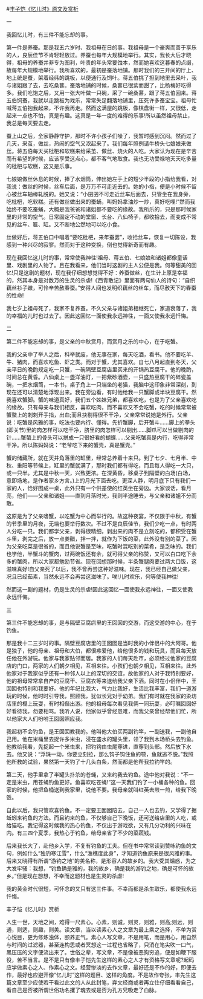 #[丰子恺《忆儿时》原文及赏析](https://www.vrrw.net/wx/9149.html)

一

我回忆儿时，有三件不能忘却的事。

第一件是养蚕。那是我五六岁时、我祖母在日的事。我祖母是一个豪爽而善于享乐的人，良辰佳节不肯轻轻放过。养蚕也每年大规模地举行。其实，我长大后才晓得，祖母的养蚕并非专为图利，叶贵的年头常要蚀本，然而她喜欢这暮春的点缀，故每年大规模地举行。我所喜欢的，最初是蚕落地铺。那时我们的三开间的厅上、地上统是蚕，架着经纬的跳板，以便通行及饲叶。蒋五伯挑了担到地里去采叶，我与诸姐跟了去，去吃桑葚。蚕落地铺的时候，桑葚已很紫而甜了，比杨梅好吃得多。我们吃饱之后，又用一张大叶做一只碗，采了一碗桑葚，跟了蒋五伯回来。蒋五伯饲蚕，我就以走跳板为戏乐，常常失足翻落地铺里，压死许多蚕宝宝。祖母忙喊蒋五伯抱我起来，不许我再走。然而这满屋的跳板，像棋盘街一样，又很低，走起来一点也不怕，真是有趣。这真是一年一度的难得的乐事!所以虽然祖母禁止，我总是每天要去走。

蚕上山之后，全家静静守护，那时不许小孩子们噪了，我暂时感到沉闷。然而过了几天，采茧，做丝，热闹的空气又浓起来了。我们每年照例请牛桥头七娘娘来做丝。蒋五伯每天买枇杷和软糕来给采茧、做丝、烧火的人吃。大家认为现在是辛苦而有希望的时候，应该享受这点心，都不客气地取食。我也无功受禄地天天吃多量的枇杷与软糕，这又是乐事。



七娘娘做丝休息的时候，捧了水烟筒，伸出她左手上的短少半段的小指给我看，对我说：做丝的时候，丝车后面，是万万不可走近去的。她的小指，便是小时候不留心被丝车轴棒轧脱的。她又说：“小囝囝不可走近丝车后面去，只管坐在我身旁，吃枇杷，吃软糕。还有做丝做出来的蚕蛹，叫妈妈拿油炒一炒，真好吃哩!”然而我始终不要吃蚕蛹，大概是我爸爸和诸姐都不要吃的缘故。我所乐的，只是那时候家里的非常的空气。日常固定不动的堂窗、长台、八仙椅子，都收拾去，而变成不常见的丝车、匾、缸。又不断地公然地可以吃小食。

丝做好后，蒋五伯口中唱着“要吃枇杷，来年蚕罢”，收拾丝车，恢复一切陈设，我感到一种兴尽的寂寥。然而对于这种变换，倒也觉得新奇而有趣。

现在我回忆这儿时的事，常常使我神往!祖母、蒋五伯、七娘娘和诸姐都像童话里、戏剧里的人物了。且在我看来，他们当时这剧的主人公便是我。何等甜美的回忆!只是这剧的题材，现在我仔细想想觉得不好：养蚕做丝，在生计上原是幸福的，然其本身是对数万的生灵的杀虐!《西青散记》里面有两句仙人的诗句：“自织藕丝衫子嫩，可怜辛苦赦春蚕。”安得人间也发明织藕丝的丝车，而尽赦天下的春蚕的性命!

我七岁上祖母死了，我家不复养蚕。不久父亲与诸姐弟相继死亡，家道衰落了，我的幸福的儿时也过去了。因此这回忆一面使我永远神往，一面又使我永远忏悔。

二

第二件不能忘却的事，是父亲的中秋赏月，而赏月之乐的中心，在于吃蟹。

我的父亲中了举人之后，科举就废，他无事在家，每天吃酒，看书。他不要吃羊、牛、猪肉，而喜欢吃鱼、虾之类。而对于蟹，尤其喜欢。自七八月起直到冬天，父亲平日的晚酌规定吃一只蟹，一碗隔壁豆腐店里买来的开锅热豆腐干。他的晚酌，时间总在黄昏。八仙桌上一盏洋油灯，一把紫砂酒壶，一只盛热豆腐干的碎瓷盖碗，一把水烟筒，一本书，桌子角上一只端坐的老猫，我脑中这印象非常深刻，到现在还可以清楚地浮现出来。我在旁边看，有时他给我一只蟹脚或半块豆腐干。然我喜欢蟹脚。蟹的味道真好，我们五个姊妹兄弟，都喜欢吃，也是为了父亲喜欢吃的缘故。只有母亲与我们相反，喜欢吃肉，而不喜欢又不会吃蟹，吃的时候常常被蟹螯上的刺刺开手指，出血;而且抉剔得很不干净，父亲常常说她是外行。父亲说：吃蟹是风雅的事，吃法也要内行、懂得。先折蟹脚，后开蟹斗……脚上的拳头(即关节)里的肉怎样可以吃干净，脐里的肉怎样可以剔出……脚爪可以当做剔肉的针……蟹螯上的骨头可以拼成一只很好看的蝴蝶……父亲吃蟹真是内行，吃得非常干净。所以陈妈妈说：“老爷吃下来的蟹壳，真是蟹壳。”

蟹的储藏所，就在天井角落里的缸里，经常总养着十来只。到了七夕、七月半、中秋、重阳等节候上，缸里的蟹就满了，那时我们都有得吃，而且每人得吃一大只，或一只半。尤其是中秋一天，兴致更浓。在深黄昏，移桌子到隔壁的白场(白场，意即场地，是作者家乡方言。)上的月光下面去吃。更深人静，明月底下只有我们一家的人，恰好围成一桌，此外只有一个供差使的红英坐在旁边。大家谈话，看月亮，他们——父亲和诸姐——直到月落时光，我则半途睡去，与父亲和诸姐不分而散。

这原是为了父亲嗜蟹，以吃蟹为中心而举行的。故这种夜宴，不仅限于中秋，有蟹的节季里的月夜，无端也要举行数次。不过不是良辰佳节，我们少吃一点，有时两人分吃一只。我们都学父亲，剥得很精细，剥出来的肉不是立刻吃的，都积受在蟹斗里，剥完之后，放一点姜醋，拌一拌，就作为下饭的菜，此外没有别的菜了。因为父亲吃菜是很省的，而且他说蟹是至味，吃蟹时混吃别的菜肴，是乏味的。我们也学他，半蟹斗的蟹肉，过两碗饭还有余，就可得父亲的称赞，又可以白口吃下余多的蟹肉，所以大家都勉励节省。现在回想那时候，半条蟹腿肉要过两大口饭，这滋味真好!自父亲死了以后，我不曾再尝这种好滋味。现在，我已经自己做父亲，况且已经茹素，当然永远不会再尝这滋味了。唉!儿时欢乐，何等使我神往!

然而这一剧的题材，仍是生灵的杀虐!因此这回忆一面使我永远神往，一面又使我永远忏悔。

三

第三件不能忘却的事，是与隔壁豆腐店里的王囡囡的交游，而这交游的中心，在于钓鱼。

那是我十二三岁时的事。隔壁豆腐店里的王囡囡是当时我的小伴侣中的大阿哥。他是独子，他的母亲、祖母和大伯，都很疼爱他，给他很多的钱和玩具，而且每天放任他在外游玩。他家与我家贴邻而居。我家的人们每天赴市，必须经过他家的豆腐店的门口，两家的人们朝夕相见，互相来往。小孩们也朝夕相见，互相来往。此外他家对于我家似乎还有一种邻人以上的深切的交谊，故他家的人对于我特别要好，他的祖母常常拿自产的豆腐干、豆腐衣等来送给我父亲下酒。同时在小侣伴中，王囡囡也特别和我要好。他的年纪比我大，气力比我好，生活比我丰富，我们一道游玩的时候，他时时引导我，照顾我，犹似长兄对于幼弟。我们有时就在我家的染坊店里的榻上玩耍，有时相偕出游。他的祖母每次看见我俩一同玩耍，必叮嘱囡囡好好看待我，勿要相骂。我听人说，他家似乎曾经患难，而我父亲曾经帮他们忙，所以他家大人们吩咐王囡囡照应我。

我起初不会钓鱼，是王囡囡教我的。他叫他大伯买两副钓竿，一副送我，一副他自己用。他在米桶里去捉许多米虫，浸在盛水的罐头里，领了我到木场桥头去钓鱼。他教给我看，先捉起一个米虫来，把钓钩由虫尾穿进，直穿到头部。然后放下水去。他又说：“浮珠一动，你要立刻拉，那么钩子钩住鱼的颚，鱼就逃不脱。”我照他所教的试验，果然第一天钓了十几头白条，然而都是他帮我拉钓竿的。

第二天，他手里拿了半罐头扑杀的苍蝇，又来约我去钓鱼。途中他对我说：“不一定是米虫，用苍蝇钓鱼更好。鱼喜欢吃苍蝇!”这一天我们钓了一小桶各种的鱼。回家的时候，他把鱼桶送到我家里，说他不要。我母亲就叫红英去煎一煎，给我下晚饭。

自此以后，我只管欢喜钓鱼。不一定要王囡囡陪去，自己一人也去钓，又学得了掘蚯蚓来钓鱼的方法。而且钓来的鱼，不仅够自己下晚饭，还可送给店里的人吃，或给猫吃。我记得这时候我的热心钓鱼，不仅出于游戏欲，又有几分功利的兴味在内。有三四个夏季，我热心于钓鱼，给母亲省了不少的菜蔬钱。

后来我长大了，赴他乡入学，不复有钓鱼的工夫。但在书中常常读到赞咏钓鱼的文句，例如什么“独钓寒江雪”，什么“渔樵度此身”，才知道钓鱼原来是很风雅的事。后来又晓得有所谓“游钓之地”的美名称，是形容人的故乡的。我大受其煽惑，为之大发牢骚：我想，“钓鱼确是雅的，我的故乡，确是我的游钓之地，确是可怀的故乡。”但是现在想想，不幸而这题材也是生灵的杀虐!

我的黄金时代很短，可怀念的又只有这三件事。不幸而都是杀生取乐，都使我永远忏悔。

丰子恺《忆儿时》赏析

人生一世，天地之间，难得一尺素心。心素，则诚，则灵，则雅，则高;则远，则通，则适，则趣，则美。读文章，当以读素心人之文章为最上乘之选择，不单为赏心悦目，更为修炼浊体，颐养正气。素心人写文章，不是用笔，而是用心，用自然与时间的过滤器，甚至连构思或者冥想这一过程也省略了，只消在笔尖吹一口气，黑压压的文字便流出来了。世俗之辈，写文章，不是像被恶狗穷追，便是如鞭下服役，苦不当言。是不是只有像丰子恺先生这样的素心之人才有资格写文章呢?起码应学做素心之人、作素心之文。经营惨淡的去作文章，最好还是不作的好，即便去作，最好也应避开像“忆儿时”这样的题目、这样的角度。不是故作夸张，丰先生这篇文章至少应使若干看过此文的人从此封笔，弃文经商或者再立住仔细看看自己，看自己是否被所谓世俗功名攫了魂去或是否为孔方兄吸走了血脉。

